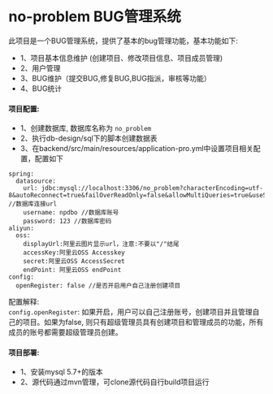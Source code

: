 # no-problem BUG管理系统

此项目是一个BUG管理系统，提供了基本的bug管理功能，基本功能如下:

- 1、项目基本信息维护 (创建项目、修改项目信息、项目成员管理)
- 2、用户管理
- 3、BUG维护（提交BUG,修复BUG,BUG指派，审核等功能）
- 4、BUG统计

#### 项目配置:  
- 1、创建数据库, 数据库名称为 `no_problem`
- 2、执行db-design/sql下的脚本创建数据表  
- 3、在backend/src/main/resources/application-pro.yml中设置项目相关配置，配置如下   

```
spring:
  datasource:
    url: jdbc:mysql://localhost:3306/no_problem?characterEncoding=utf-8&autoReconnect=true&failOverReadOnly=false&allowMultiQueries=true&useSSL=false //数据库连接url
    username: npdbo //数据库账号
    password: 123 //数据库密码
aliyun:
  oss:
    displayUrl:阿里云图片显示url，注意:不要以"/"结尾
    accessKey:阿里云OSS Accesskey
    secret:阿里云OSS AccessSecret
    endPoint: 阿里云OSS endPoint
config:
  openRegister: false //是否开启用户自己注册创建项目
```

配置解释:  
`config.openRegister`: 如果开启，用户可以自己注册账号，创建项目并且管理自己的项目。如果为false, 则只有超级管理员具有创建项目和管理成员的功能，所有成员的账号都需要超级管理员创建。


#### 项目部署:
- 1、安装mysql 5.7+的版本
- 2、源代码通过mvn管理，可clone源代码自行build项目运行
